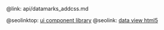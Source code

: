@link: api/datamarks_addcss.md

@seolinktop: [ui component library](https://webix.com)
@seolink: [data view html5](https://webix.com/widget/dataview/)